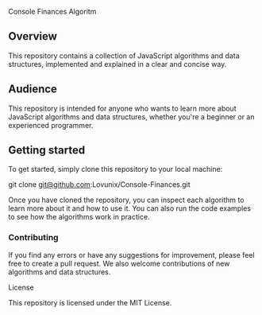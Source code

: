 Console Finances Algoritm

## Overview


This repository contains a collection of JavaScript algorithms and data structures, implemented and explained in a clear and concise way.

## Audience

This repository is intended for anyone who wants to learn more about JavaScript algorithms and data structures, whether you're a beginner or an experienced programmer.

## Getting started

To get started, simply clone this repository to your local machine:

git clone  git@github.com:Lovunix/Console-Finances.git

Once you have cloned the repository, you can inspect each algorithm to learn more about it and how to use it. You can also run the code examples to see how the algorithms work in practice.

### Contributing

If you find any errors or have any suggestions for improvement, please feel free to create a pull request. We also welcome contributions of new algorithms and data structures.

License

This repository is licensed under the MIT License.

